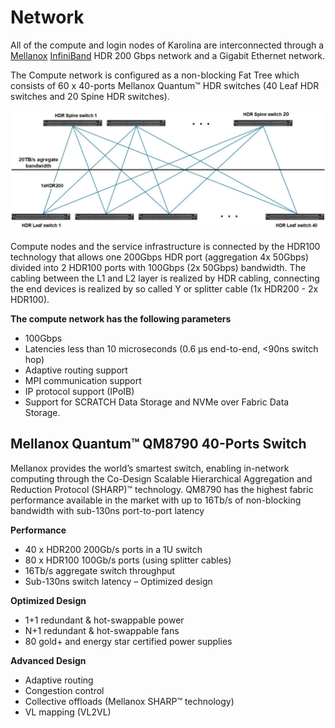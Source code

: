 # Network

All of the compute and login nodes of Karolina are interconnected through a [Mellanox][c] [InfiniBand][a] HDR 200 Gbps network and a Gigabit Ethernet network.

The Compute network is configured as a non-blocking Fat Tree which consists of 60 x 40-ports Mellanox Quantum™ HDR switches (40 Leaf HDR switches and 20 Spine HDR switches).

![](img/compute_network_topology.png)

Compute nodes and the service infrastructure is connected by the HDR100 technology that allows one 200Gbps HDR port (aggregation 4x 50Gbps) divided into 2 HDR100 ports with 100Gbps (2x 50Gbps) bandwidth. The cabling between the L1 and L2 layer is realized by HDR cabling, connecting the end devices is realized by so called Y or splitter cable (1x HDR200 - 2x HDR100).

**The compute network has the following parameters**

* 100Gbps
* Latencies less than 10 microseconds (0.6 μs end-to-end, <90ns switch hop)
* Adaptive routing support
* MPI communication support
* IP protocol support (IPoIB)
* Support for SCRATCH Data Storage and NVMe over Fabric Data Storage.

## Mellanox Quantum™ QM8790 40-Ports Switch

Mellanox provides the world’s smartest switch, enabling in-network computing through the Co-Design Scalable Hierarchical Aggregation and Reduction Protocol (SHARP)™ technology.
QM8790 has the highest fabric performance available in the market with up to 16Tb/s of non-blocking bandwidth with sub-130ns port-to-port latency

**Performance**

* 40 x HDR200 200Gb/s ports in a 1U switch
* 80 x HDR100 100Gb/s ports (using splitter cables)
* 16Tb/s aggregate switch throughput
* Sub-130ns switch latency – Optimized design

**Optimized Design**

* 1+1 redundant & hot-swappable power
* N+1 redundant & hot-swappable fans
* 80 gold+ and energy star certified power supplies

**Advanced Design**

* Adaptive routing
* Congestion control
* Collective offloads (Mellanox SHARP™ technology)
* VL mapping (VL2VL)

[a]: http://en.wikipedia.org/wiki/InfiniBand
[c]: http://www.mellanox.com/
